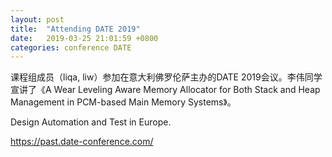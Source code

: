 ```yaml
---
layout: post
title:  "Attending DATE 2019"
date:   2019-03-25 21:01:59 +0800
categories: conference DATE
---
```

课程组成员（liqa, liw）参加在意大利佛罗伦萨主办的DATE 2019会议。李伟同学宣讲了《A Wear Leveling Aware Memory Allocator for Both Stack and Heap Management in PCM-based Main Memory Systems》。

Design Automation and Test in Europe.

<a href="https://past.date-conference.com/">
https://past.date-conference.com/
</a>


